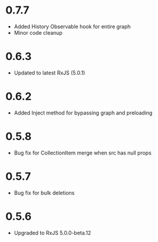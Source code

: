 # 0.7.7
- Added History Observable hook for entire graph 
- Minor code cleanup

# 0.6.3
- Updated to latest RxJS (5.0.1)

# 0.6.2
- Added Inject method for bypassing graph and preloading

# 0.5.8
- Bug fix for CollectionItem merge when src has null props

# 0.5.7
- Bug fix for bulk deletions

# 0.5.6
- Upgraded to RxJS 5.0.0-beta.12